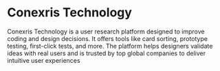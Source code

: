 # Conexris Technology
Conexris Technology is a user research platform designed to improve coding and design decisions. It offers tools like card sorting, prototype testing, first-click tests, and more. The platform helps designers validate ideas with real users and is trusted by top global companies to deliver intuitive user experiences
